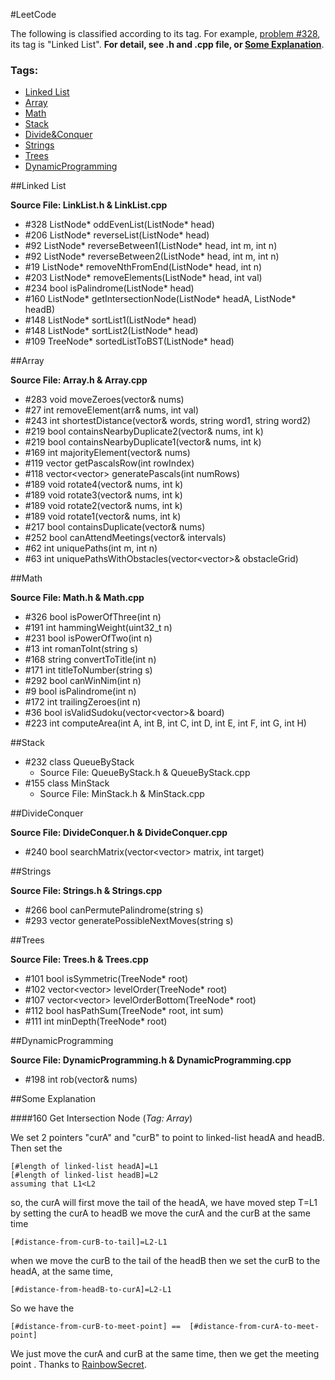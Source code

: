 #LeetCode

The following is classified according to its tag. For example,  [problem \#328][problem-328], its tag is "Linked List". **For detail, see .h  and .cpp file, or [Some Explanation][explanation]**.

### Tags:  ###

- [Linked List][tag-list]
- [Array][tag-array]
- [Math][tag-math]
- [Stack][tag-stack]
- [Divide&Conquer][tag-divideconquer]
- [Strings][tag-strings]
- [Trees][tag-trees]
- [DynamicProgramming][tag-dp]

##Linked List 

**Source File: LinkList.h & LinkList.cpp**

- \#328 ListNode\* oddEvenList(ListNode\* head) 
- \#206 ListNode\* reverseList(ListNode\* head)
- \#92 ListNode\* reverseBetween1(ListNode\* head, int m, int n)
- \#92 ListNode\* reverseBetween2(ListNode\* head, int m, int n)
- \#19 ListNode\* removeNthFromEnd(ListNode\* head, int n)
- \#203 ListNode\* removeElements(ListNode\* head, int val)
- \#234 bool isPalindrome(ListNode\* head)
- \#160 ListNode\* getIntersectionNode(ListNode\* headA, ListNode\* headB)
- \#148 ListNode\* sortList1(ListNode\* head)
- \#148 ListNode\* sortList2(ListNode\* head)
- \#109 TreeNode\* sortedListToBST(ListNode\* head)

##Array

**Source File: Array.h & Array.cpp**

- \#283 void moveZeroes(vector<int>& nums)
- \#27 int removeElement(arr& nums, int val)
- \#243 int shortestDistance(vector<string>& words, string word1, string word2)
- \#219 bool containsNearbyDuplicate2(vector<int>& nums, int k)
- \#219 bool containsNearbyDuplicate1(vector<int>& nums, int k)
- \#169 int majorityElement(vector<int>& nums) 
- \#119 vector<int> getPascalsRow(int rowIndex)
- \#118 vector<vector<int>> generatePascals(int numRows)
- \#189 void rotate4(vector<int>& nums, int k)
- \#189 void rotate3(vector<int>& nums, int k)
- \#189 void rotate2(vector<int>& nums, int k)
- \#189 void rotate1(vector<int>& nums, int k)
- \#217 bool containsDuplicate(vector<int>& nums)
- \#252 bool canAttendMeetings(vector<Interval>& intervals)
- \#62 int uniquePaths(int m, int n)
- \#63 int uniquePathsWithObstacles(vector<vector<int>>& obstacleGrid)


##Math

**Source File: Math.h & Math.cpp**

- \#326 bool isPowerOfThree(int n)
- \#191 int hammingWeight(uint32_t n)
- \#231 bool isPowerOfTwo(int n)
- \#13 int romanToInt(string s)
- \#168 string convertToTitle(int n)
- \#171 int titleToNumber(string s)
- \#292 bool canWinNim(int n)
- \#9 bool isPalindrome(int n)
- \#172 int trailingZeroes(int n)
- \#36 bool isValidSudoku(vector<vector<char>>& board)
- \#223 int computeArea(int A, int B, int C, int D, int E, int F, int G, int H)

##Stack

- \#232 class QueueByStack
	- Source File: QueueByStack.h & QueueByStack.cpp
- \#155 class MinStack
	- Source File: MinStack.h & MinStack.cpp

##DivideConquer

**Source File: DivideConquer.h & DivideConquer.cpp**

- \#240 bool searchMatrix(vector<vector<int>> matrix, int target)

##Strings

**Source File: Strings.h & Strings.cpp**

- \#266 bool canPermutePalindrome(string s)
- \#293 vector<string> generatePossibleNextMoves(string s)

##Trees

**Source File: Trees.h & Trees.cpp**

- \#101 bool isSymmetric(TreeNode* root)
- \#102 vector<vector<int>> levelOrder(TreeNode* root)
- \#107 vector<vector<int>> levelOrderBottom(TreeNode* root)
- \#112 bool hasPathSum(TreeNode* root, int sum)
- \#111 int minDepth(TreeNode* root)

##DynamicProgramming

**Source File: DynamicProgramming.h & DynamicProgramming.cpp**

- \#198 int rob(vector<int>& nums)

##Some Explanation

###\#160 Get Intersection Node (*Tag: Array*)

We set 2 pointers "curA" and "curB" to point to linked-list headA and headB. Then set the
	
```
[#length of linked-list headA]=L1
[#length of linked-list headB]=L2
assuming that L1<L2
```
so, the curA will first move the tail of the headA, we have moved step T=L1
by setting the curA to headB we move the curA and the curB at the same time

```
[#distance-from-curB-to-tail]=L2-L1
```
when we move the curB to the tail of the headB then we set the curB to the headA, at the same time,

```
[#distance-from-headB-to-curA]=L2-L1
```

So we have the

```
[#distance-from-curB-to-meet-point] ==  [#distance-from-curA-to-meet-point]
```

We just move the curA and curB at the same time, then we get the meeting point .
Thanks to [RainbowSecret][rainbowSecret].

[tag-list]: #linked-list
[tag-array]: #array
[tag-math]: #math
[tag-stack]: #stack
[tag-divideconquer]: #divideconquer
[tag-strings]: #strings
[tag-trees]: #trees
[tag-dp]: #dynamicprogramming
[explanation]: #some-explanation
[problem-328]: https://leetcode.com/problems/odd-even-linked-list/
[rainbowSecret]: https://leetcode.com/discuss/77946/recommend-beginners-implementation-detailed-explaination